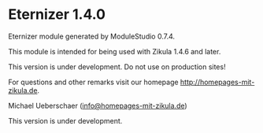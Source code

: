 Eternizer 1.4.0
===========================

Eternizer module generated by ModuleStudio 0.7.4.

This module is intended for being used with Zikula 1.4.6 and later.

This version is under development. Do not use on production sites!

For questions and other remarks visit our homepage http://homepages-mit-zikula.de.

Michael Ueberschaer (info@homepages-mit-zikula.de)

This version is under development.

